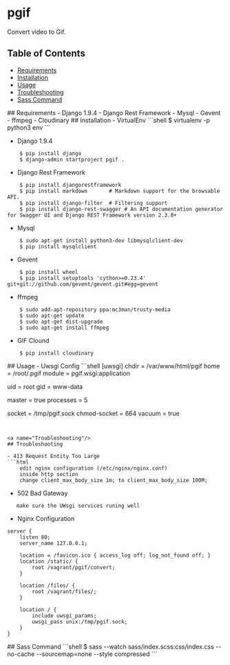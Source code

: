 # pgif

Convert video to Gif.

## Table of Contents  
- [Requirements](#Requirements)  
- [Installation](#Installation)  
- [Usage](#Usage)  
- [Troubleshooting](#Troubleshooting)  
- [Sass Command](#SassCommand)  


<a name="Requirements"/>
## Requirements
- Django 1.9.4
- Django Rest Framework
- Mysql
- Gevent
- ffmpeg
- Cloudinary

<a name="Installation"/>
## Installation
- VirtualEnv
```shell
    $ virtualenv -p python3 env
```

- Django 1.9.4
```shell
    $ pip install django
    $ django-admin startproject pgif .
```

- Django Rest Framework
```shell
    $ pip install djangorestframework
    $ pip install markdown       # Markdown support for the browsable API.
    $ pip install django-filter  # Filtering support
    $ pip install django-rest-swagger # An API documentation generator for Swagger UI and Django REST Framework version 2.3.8+
```

- Mysql
```shell
    $ sudo apt-get install python3-dev libmysqlclient-dev
    $ pip install mysqlclient
```

- Gevent
```shell
    $ pip install wheel
    $ pip install setuptools 'cython>=0.23.4' git+git://github.com/gevent/gevent.git#egg=gevent
```

- ffmpeg
```shell
    $ sudo add-apt-repository ppa:mc3man/trusty-media
    $ sudo apt-get update
    $ sudo apt-get dist-upgrade
    $ sudo apt-get install ffmpeg
```

- GIF Clound
```shell
    $ pip install cloudinary
```


<a name="Usage"/>
## Usage
- Uwsgi Config
```shell
[uwsgi]
chdir = /var/www/html/pgif
home = /root/.pgif
module = pgif.wsgi:application

uid = root
gid = www-data

master = true
processes = 5

socket = /tmp/pgif.sock
chmod-socket = 664
vacuum = true
```


<a name="Troubleshooting"/>
## Troubleshooting

- 413 Request Entity Too Large
```html
    edit nginx configuration (/etc/nginx/nginx.conf)
    inside http section
    change client_max_body_size 1m; to client_max_body_size 100M;
```

- 502 Bad Gateway
```html
   make sure the UWsgi services runing well
```

- Nginx Configuration
```shell
server {
    listen 80;
    server_name 127.0.0.1;

    location = /favicon.ico { access_log off; log_not_found off; }
    location /static/ {
        root /vagrant/pgif/convert;
    }

    location /files/ {
        root /vagrant/files/;
    }

    location / {
        include uwsgi_params;
        uwsgi_pass unix:/tmp/pgif.sock;
    }
}
```

<a name="SassCommand"/>
## Sass Command
```shell
$ sass --watch sass/index.scss:css/index.css --no-cache --sourcemap=none --style compressed
```
